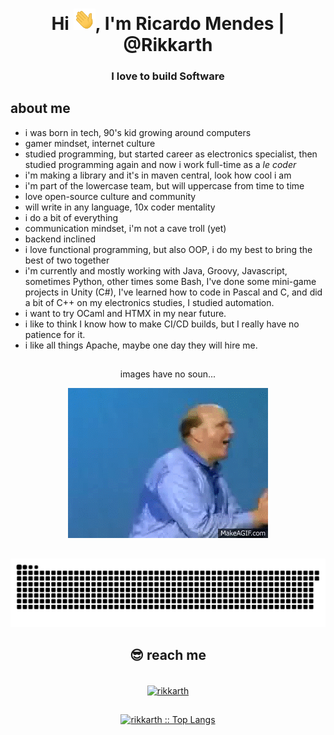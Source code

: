 <h1 align="center">Hi <img width="35" src="waving.gif"/>, I'm Ricardo Mendes | @Rikkarth</h1>

<h3 align="center"> I love to build Software</h3>

## about me

* i was born in tech, 90's kid growing around computers
* gamer mindset, internet culture
* studied programming, but started career as electronics specialist, then studied programming again and now i work full-time as a *le coder*
* i'm making a library and it's in maven central, look how cool i am
* i'm part of the lowercase team, but will uppercase from time to time
* love open-source culture and community
* will write in any language, 10x coder mentality
* i do a bit of everything
* communication mindset, i'm not a cave troll (yet)
* backend inclined
* i love functional programming, but also OOP, i do my best to bring the best of two together
* i'm currently and mostly working with Java, Groovy, Javascript, sometimes Python, other times some Bash, I've done some mini-game projects in Unity (C#), I've learned how to code in Pascal and C, and did a bit of C++ on my electronics studies, I studied automation.
* i want to try OCaml and HTMX in my near future.
* i like to think I know how to make CI/CD builds, but I really have no patience for it.
* i like all things Apache, maybe one day they will hire me.

##

<div align="center">
   <p>images have no soun...</p>
   <img src="developers.gif">
</div>

##
<picture>
   <source media="(prefers-color-scheme: dark)" srcset="https://raw.githubusercontent.com/rikkarth/rikkarth/output/github-contribution-grid-snake-dark.svg">
   <source media="(prefers-color-scheme: light)" srcset="https://raw.githubusercontent.com/rikkarth/rikkarth/output/github-contribution-grid-snake.svg">
   <img alt="github contribution grid snake animation" src="https://raw.githubusercontent.com/rikkarth/rikkarth/output/github-contribution-grid-snake.svg">
</picture>

<h2 align="center">😎 reach me</h2>

<p align="center">
   <br/>
   <a href="https://www.linkedin.com/in/ricardominamendes/" target="blank">
      <img align="center" src="https://img.shields.io/badge/linkedin-%231DA1F2.svg?style=for-the-badge&logo=linkedin&logoColor=white" alt="rikkarth" height="30"/>
   </a>

##

<p align="center">
   <a href="https://github.com/rikkarth/">
      <img src="https://github-readme-stats.vercel.app/api/top-langs/?username=rikkarth&langs_count=6&theme=gruvbox&layout=compact&hide_border=true" alt="rikkarth :: Top Langs"/>
   </a>
</p>
